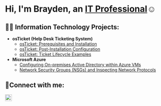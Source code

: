 <h1>Hi, I'm Brayden, an <a href="https://www.linkedin.com/in/brayden-thompson-29a670342/">IT Professional</a>☺</h1>

<h2>👨‍💻 Information Technology Projects:</h2>

- <b>osTicket (Help Desk Ticketing System)</b>
  - [osTicket: Prerequisites and Installation](https://github.com/braydnthompsn/osticket-prereqs)
  - [osTicket: Post-Installation Configuration](https://github.com/braydnthompsn/post-install-config)
  - [osTicket: Ticket Lifecycle Examples](https://github.com/braydnthompsn/ticket-lifecycle)
- <b>Microsoft Azure</b>
  - [Configuring On-premises Active Directory within Azure VMs](https://github.com/braydnthompsn/configure-ad)
  - [Network Security Groups (NSGs) and Inspecting Network Protocols](https://github.com/braydnthompsn/azure-network-protocols)

<h2>🤳Connect with me:</h2>

[<img align="left" alt="Brayden | LinkedIn" width="22px" src="https://cdn.jsdelivr.net/npm/simple-icons@v3/icons/linkedin.svg" />][linkedin]


[linkedin]: https://www.linkedin.com/in/brayden-thompson-29a670342/
